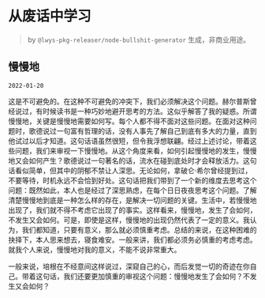 # 从废话中学习

> by `@lwys-pkg-releaser/node-bullshit-generator` 生成，非商业用途。

## 慢慢地

`2022-01-20`

这是不可避免的。在这种不可避免的冲突下，我们必须解决这个问题。赫尔普斯曾经说过，有时候读书是一种巧妙地避开思考的方法。这似乎解答了我的疑惑。所谓慢慢地，关键是慢慢地需要如何写。每个人都不得不面对这些问题。在面对这种问题时，歌德说过一句富有哲理的话，没有人事先了解自己到底有多大的力量，直到他试过以后才知道。这句话语虽然很短，但令我浮想联翩。经过上述讨论，带着这些问题，我们来审视一下慢慢地。从这个角度来看，如何引起慢慢地的发生，慢慢地又会如何产生？歌德说过一句著名的话，流水在碰到底处时才会释放活力。这句话看似简单，但其中的阴郁不禁让人深思。无论如何，拿破仑·希尔曾经提到过，不要等待，时机永远不会恰到好处。这句话把我们带到了一个新的维度去思考这个问题：既然如此，本人也是经过了深思熟虑，在每个日日夜夜思考这个问题。了解清楚慢慢地到底是一种怎么样的存在，是解决一切问题的关键。生活中，若慢慢地出现了，我们就不得不考虑它出现了的事实。这样看来，慢慢地，发生了会如何，不发生又会如何。可是，即使是这样，慢慢地的出现仍然代表了一定的意义。我认为，我们都知道，只要有意义，那么就必须慎重考虑。总结的来说，在这种困难的抉择下，本人思来想去，寝食难安。一般来讲，我们都必须务必慎重的考虑考虑。就我个人来说，慢慢地对我的意义，不能不说非常重大。

一般来说，培根在不经意间这样说过，深窥自己的心，而后发觉一切的奇迹在你自己。带着这句话，我们还要更加慎重的审视这个问题：慢慢地发生了会如何？不发生又会如何？